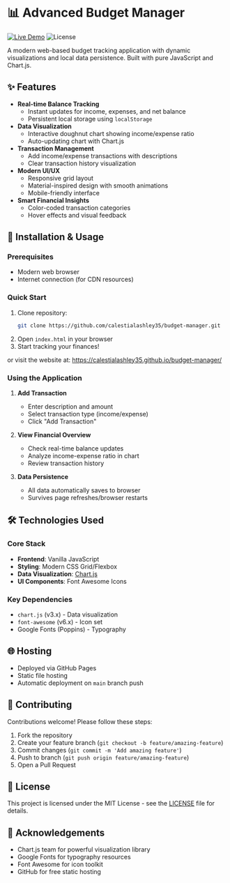 # 📊 Advanced Budget Manager

[![Live Demo](https://img.shields.io/badge/demo-live-brightgreen?style=for-the-badge&logo=github)](https://calestialashley35.github.io/budget-manager/)
![License](https://img.shields.io/badge/license-MIT-blue?style=for-the-badge)

A modern web-based budget tracking application with dynamic visualizations and local data persistence. Built with pure JavaScript and Chart.js.

## ✨ Features

- **Real-time Balance Tracking**
  - Instant updates for income, expenses, and net balance
  - Persistent local storage using `localStorage`
- **Data Visualization**
  - Interactive doughnut chart showing income/expense ratio
  - Auto-updating chart with Chart.js
- **Transaction Management**
  - Add income/expense transactions with descriptions
  - Clear transaction history visualization
- **Modern UI/UX**
  - Responsive grid layout
  - Material-inspired design with smooth animations
  - Mobile-friendly interface
- **Smart Financial Insights**
  - Color-coded transaction categories
  - Hover effects and visual feedback

## 🚀 Installation & Usage

### Prerequisites
- Modern web browser
- Internet connection (for CDN resources)

### Quick Start
1. Clone repository:
   ```bash
   git clone https://github.com/calestialashley35/budget-manager.git
   ```
2. Open `index.html` in your browser
3. Start tracking your finances!

or visit the website at: https://calestialashley35.github.io/budget-manager/

### Using the Application
1. **Add Transaction**
   - Enter description and amount
   - Select transaction type (income/expense)
   - Click "Add Transaction"

2. **View Financial Overview**
   - Check real-time balance updates
   - Analyze income-expense ratio in chart
   - Review transaction history

3. **Data Persistence**
   - All data automatically saves to browser
   - Survives page refreshes/browser restarts

## 🛠️ Technologies Used

### Core Stack
- **Frontend**: Vanilla JavaScript
- **Styling**: Modern CSS Grid/Flexbox
- **Data Visualization**: [Chart.js](https://www.chartjs.org/)
- **UI Components**: Font Awesome Icons

### Key Dependencies
- `chart.js` (v3.x) - Data visualization
- `font-awesome` (v6.x) - Icon set
- Google Fonts (Poppins) - Typography

## 🌐 Hosting
- Deployed via GitHub Pages
- Static file hosting
- Automatic deployment on `main` branch push

## 🤝 Contributing

Contributions welcome! Please follow these steps:
1. Fork the repository
2. Create your feature branch (`git checkout -b feature/amazing-feature`)
3. Commit changes (`git commit -m 'Add amazing feature'`)
4. Push to branch (`git push origin feature/amazing-feature`)
5. Open a Pull Request

## 📄 License

This project is licensed under the MIT License - see the [LICENSE](LICENSE) file for details.

## 🙌 Acknowledgements

- Chart.js team for powerful visualization library
- Google Fonts for typography resources
- Font Awesome for icon toolkit
- GitHub for free static hosting
